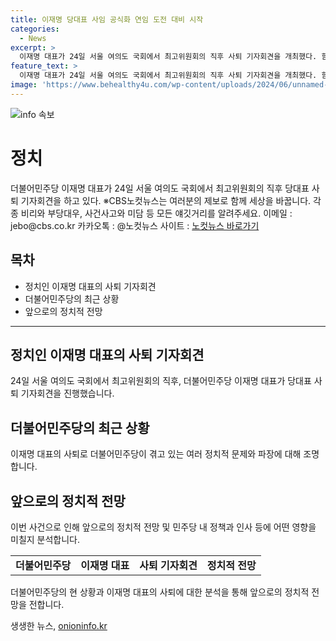 ```yaml
---
title: 이재명 당대표 사임 공식화 연임 도전 대비 시작
categories:
  - News
excerpt: >
  이재명 대표가 24일 서울 여의도 국회에서 최고위원회의 직후 사퇴 기자회견을 개최했다. 함께 세상을 바꾸는 CBS노컷뉴스가 여러분의 제보를 기다린다. 무관용 정책과 미화하지 않는 보도를 통해 다양한 이야기를 알려주세요. ※제보 이메일: jebo@cbs.co.kr, 카카오톡: @노컷뉴스, 사이트: https://url.kr/b71afn
feature_text: >
  이재명 대표가 24일 서울 여의도 국회에서 최고위원회의 직후 사퇴 기자회견을 개최했다. 함께 세상을 바꾸는 CBS노컷뉴스가 여러분의 제보를 기다린다. 무관용 정책과 미화하지 않는 보도를 통해 다양한 이야기를 알려주세요. ※제보 이메일: jebo@cbs.co.kr, 카카오톡: @노컷뉴스, 사이트: https://url.kr/b71afn
image: 'https://www.behealthy4u.com/wp-content/uploads/2024/06/unnamed-file.png'
---
```


<p><img src="https://www.behealthy4u.com/wp-content/uploads/2024/06/unnamed-file.png" alt="info 속보" /></p>

<h1>정치</h1>

<p data-ke-size="size16">더불어민주당 이재명 대표가 24일 서울 여의도 국회에서 최고위원회의 직후 당대표 사퇴 기자회견을 하고 있다. ※CBS노컷뉴스는 여러분의 제보로 함께 세상을 바꿉니다. 각종 비리와 부당대우, 사건사고와 미담 등 모든 얘깃거리를 알려주세요. 이메일 : jebo@cbs.co.kr 카카오톡 : @노컷뉴스 사이트 : <a href="https://url.kr/b71afn">노컷뉴스 바로가기</a></p>

<h2 data-ke-size="size26">목차</h2>

<ul>
    <li>정치인 이재명 대표의 사퇴 기자회견</li>
    <li>더불어민주당의 최근 상황</li>
    <li>앞으로의 정치적 전망</li>
</ul>

<hr>

<h2 data-ke-size="size26">정치인 이재명 대표의 사퇴 기자회견</h2>

<p data-ke-size="size16">24일 서울 여의도 국회에서 최고위원회의 직후, 더불어민주당 이재명 대표가 당대표 사퇴 기자회견을 진행했습니다.</p>

<h2 data-ke-size="size26">더불어민주당의 최근 상황</h2>

<p data-ke-size="size16">이재명 대표의 사퇴로 더불어민주당이 겪고 있는 여러 정치적 문제와 파장에 대해 조명합니다.</p>

<h2 data-ke-size="size26">앞으로의 정치적 전망</h2>

<p data-ke-size="size16">이번 사건으로 인해 앞으로의 정치적 전망 및 민주당 내 정책과 인사 등에 어떤 영향을 미칠지 분석합니다.</p>

<table>
    <tr>
        <td style="text-align: center; height: 17px;"><b>더불어민주당</b></td>
        <td style="text-align: center; height: 17px;"><b>이재명 대표</b></td>
        <td style="text-align: center; height: 17px;"><b>사퇴 기자회견</b></td>
        <td style="text-align: center; height: 17px;"><b>정치적 전망</b></td>
    </tr>
</table>

<p data-ke-size="size16">더불어민주당의 현 상황과 이재명 대표의 사퇴에 대한 분석을 통해 앞으로의 정치적 전망을 전합니다.</p>
생생한 뉴스, <a href="https://onioninfo.kr" rel="dofollow">onioninfo.kr</a>



